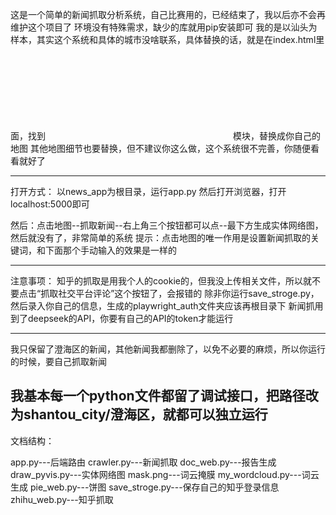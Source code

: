 这是一个简单的新闻抓取分析系统，自己比赛用的，已经结束了，我以后亦不会再维护这个项目了
环境没有特殊需求，缺少的库就用pip安装即可
我的是以汕头为样本，其实这个系统和具体的城市没啥联系，具体替换的话，就是在index.html里面，找到<svg></svg>模块，替换成你自己的地图
其他地图细节也要替换，但不建议你这么做，这个系统很不完善，你随便看看就好了


-----------
打开方式：
以news_app为根目录，运行app.py
然后打开浏览器，打开localhost:5000即可

然后：点击地图--抓取新闻--右上角三个按钮都可以点--最下方生成实体网络图，然后就没有了，非常简单的系统
提示：点击地图的唯一作用是设置新闻抓取的关键词，和下面那个手动输入的效果是一样的

-----------
注意事项：
知乎的抓取是用我个人的cookie的，但我没上传相关文件，所以就不要点击“抓取社交平台评论”这个按钮了，会报错的
除非你运行save_stroge.py，然后录入你自己的信息，生成的playwright_auth文件夹应该再根目录下
新闻抓用到了deepseek的API，你要有自己的API的token才能运行

------------
我只保留了澄海区的新闻，其他新闻我都删除了，以免不必要的麻烦，所以你运行的时候，要自己抓取新闻


我基本每一个python文件都留了调试接口，把路径改为shantou_city/澄海区，就都可以独立运行
-----------
文档结构：

app.py---后端路由
crawler.py---新闻抓取
doc_web.py---报告生成
draw_pyvis.py---实体网络图
mask.png---词云掩膜
my_wordcloud.py---词云生成
pie_web.py---饼图
save_stroge.py---保存自己的知乎登录信息
zhihu_web.py---知乎抓取